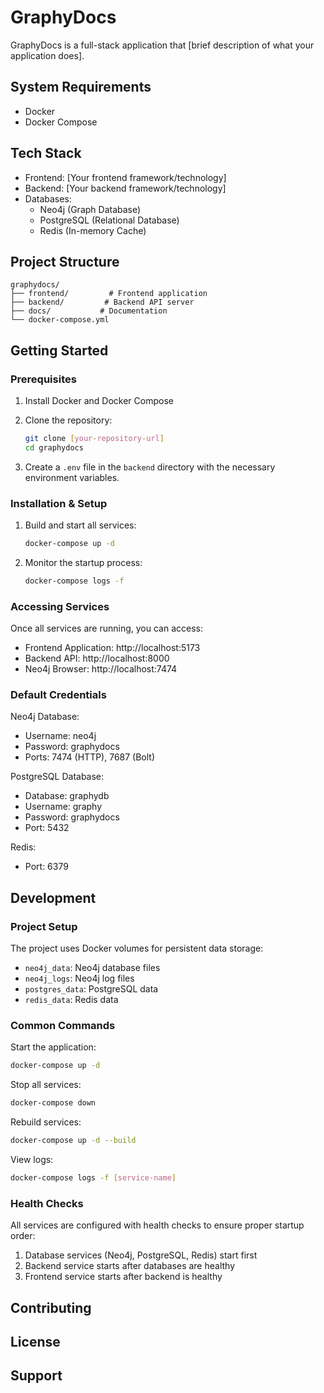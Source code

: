 # GraphyDocs

GraphyDocs is a full-stack application that [brief description of what your application does].

## System Requirements

- Docker
- Docker Compose

## Tech Stack

- Frontend: [Your frontend framework/technology]
- Backend: [Your backend framework/technology]
- Databases:
  - Neo4j (Graph Database)
  - PostgreSQL (Relational Database)
  - Redis (In-memory Cache)

## Project Structure

```
graphydocs/
├── frontend/         # Frontend application
├── backend/         # Backend API server
├── docs/           # Documentation
└── docker-compose.yml
```

## Getting Started

### Prerequisites

1. Install Docker and Docker Compose
2. Clone the repository:
   ```bash
   git clone [your-repository-url]
   cd graphydocs
   ```

3. Create a `.env` file in the `backend` directory with the necessary environment variables.

### Installation & Setup

1. Build and start all services:
   ```bash
   docker-compose up -d
   ```

2. Monitor the startup process:
   ```bash
   docker-compose logs -f
   ```

### Accessing Services

Once all services are running, you can access:

- Frontend Application: http://localhost:5173
- Backend API: http://localhost:8000
- Neo4j Browser: http://localhost:7474

### Default Credentials

Neo4j Database:
- Username: neo4j
- Password: graphydocs
- Ports: 7474 (HTTP), 7687 (Bolt)

PostgreSQL Database:
- Database: graphydb
- Username: graphy
- Password: graphydocs
- Port: 5432

Redis:
- Port: 6379

## Development

### Project Setup

The project uses Docker volumes for persistent data storage:
- `neo4j_data`: Neo4j database files
- `neo4j_logs`: Neo4j log files
- `postgres_data`: PostgreSQL data
- `redis_data`: Redis data

### Common Commands

Start the application:
```bash
docker-compose up -d
```

Stop all services:
```bash
docker-compose down
```

Rebuild services:
```bash
docker-compose up -d --build
```

View logs:
```bash
docker-compose logs -f [service-name]
```

### Health Checks

All services are configured with health checks to ensure proper startup order:
1. Database services (Neo4j, PostgreSQL, Redis) start first
2. Backend service starts after databases are healthy
3. Frontend service starts after backend is healthy

## Contributing


## License


## Support